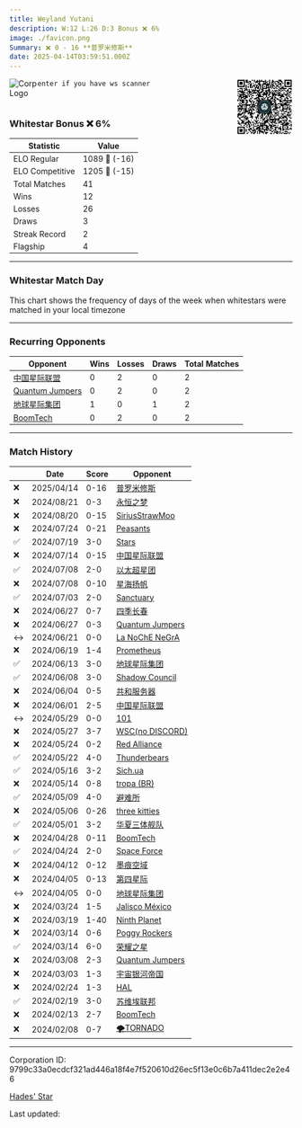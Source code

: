 ```yaml
---
title: ​Weyland Yutani
description: W:12 L:26 D:3 Bonus ❌ 6%
image: ./favicon.png
Summary: ❌ 0 - 16 **普罗米修斯**
date: 2025-04-14T03:59:51.000Z
---
```

<head>
<link rel="icon" type="image/x-icon" href="./favicon.ico">
</head>
<img align="left" width="50" height="50" src="./favicon.ico" alt="Corp Logo"><img align="right" width="100" height="100" src="./qr.png" alt="QR Code">

```
enter if you have ws scanner
```
<br>

### Whitestar Bonus ❌ 6%

| Statistic | Value |
| --- | --- |
| ELO Regular | 1089 🔻  (-16)|
| ELO Competitive | 1205 🔻  (-15)|
| Total Matches | 41 |
| Wins | 12 |
| Losses | 26 |
| Draws | 3 |
| Streak Record | 2 |
| Flagship | 4 |

---

### Whitestar Match Day

This chart shows the frequency of days of the week when whitestars were matched in your local timezone

<!-- Load Chart.js from jsDelivr CDN -->
<script src="https://cdn.jsdelivr.net/npm/chart.js@4.0.1"></script>

<!-- Create a canvas element where the chart will be rendered -->
<canvas id="myChart" width="400" height="200"></canvas>

<!-- JavaScript code to render the bar chart -->
<script>
    document.addEventListener("DOMContentLoaded", function() {
        // Ensure scanTime is an array; if empty, handle accordingly
        let timestamps = [1744171191,1723778928,1723765758,1721431369,1720981188,1720494296,1719975356,1719970454,1719539489,1719027767,1719017551,1718577919,1718329230,1717845687,1717383379,1717067504,1716805150,1716544316,1716361957,1716104487,1715910684,1715468420,1715255161,1714812234,1714596404,1714173341,1713906540,1713561924,1712518995,1711871752,1711853725,1710889506,1710379305,1709951731,1709946624,1709485405,1709043996,1708387125,1707908123,1707414558,1706953720];

        const fontColor = 'rgba(64, 128, 160, 1)';

        // Function to convert Unix timestamps to day of the week (0=Sunday, 6=Saturday)
        function getDayOfWeek(timestamp) {
            return new Date(timestamp * 1000).getDay();
        }

        // Initialize an array to count occurrences for each day of the week
        let dayCounts = [0, 0, 0, 0, 0, 0, 0];

        // Populate the dayCounts array based on the scanTime data
        timestamps.forEach(ts => {
            let dayOfWeek = getDayOfWeek(ts);
            dayCounts[dayOfWeek]++;
        });

        // Chart.js configuration for the bar chart
        const data = {
            labels: ['Sunday', 'Monday', 'Tuesday', 'Wednesday', 'Thursday', 'Friday', 'Saturday'],
            datasets: [{
                data: dayCounts,
                backgroundColor: [
                    'rgba(0, 191, 255, 0.2)',   // Deep Sky Blue (Sunday)
                    'rgba(135, 206, 250, 0.2)', // Light Sky Blue (Monday)
                    'rgba(173, 216, 230, 0.2)', // Light Blue (Tuesday)
                    'rgba(214, 236, 243, 0.2)', // Custom light blue (Wednesday)
                    'rgba(173, 216, 230, 0.2)', // Light Blue (Thursday)
                    'rgba(135, 206, 250, 0.2)', // Light Sky Blue (Friday)
                    'rgba(0, 191, 255, 0.2)'    // Deep Sky Blue (Saturday)
                ],
                borderColor: [
                    'rgba(0, 191, 255, 1)',
                    'rgba(135, 206, 250, 1)',
                    'rgba(173, 216, 230, 1)',
                    'rgba(214, 236, 243, 1)',
                    'rgba(173, 216, 230, 1)',
                    'rgba(135, 206, 250, 1)',
                    'rgba(0, 191, 255, 1)'
                ],
                borderWidth: 1,
                minBarLength: 5
            }]
        };

        const config = {
            type: 'bar',
            data: data,
            options: {
                scales: {
                    y: {
                        beginAtZero: true,
                        ticks: {
                            stepSize: 1,
                            color: fontColor
                        },
                        grid: {
                            color: 'rgba(255, 255, 255, 0.2)'
                        }
                    },
                    x: {
                        ticks: {
                            color: fontColor
                        },
                        grid: {
                            display: false 
                        }
                    }
                },
                plugins: {
                    legend: {
                        display: false
                    }
                }
            }
        };

        // Render the chart
        const ctx = document.getElementById('myChart').getContext('2d');
        const myChart = new Chart(ctx, config);
    });
</script>
    
---
### Recurring Opponents

| Opponent | Wins | Losses | Draws | Total Matches |
| --- | --- | --- | --- | --- |
| [中国星际联盟](https://ws.tsl.rocks/corp/6d595623b3ba17629ed70438d85d84622ba49e733e5d6d57765a9e0a477dfc81/) | 0 | 2 | 0 | 2 |
| [Quantum Jumpers](https://ws.tsl.rocks/corp/2c5d82b8370a36c30a396c7a1b894f347a4698e2393f9e0d31e9ad6c465e2ae2/) | 0 | 2 | 0 | 2 |
| [地球星际集团](https://ws.tsl.rocks/corp/05094116a999d8e077c5e53dc2241a870c7dc2e68e016455c606ada0dcb40b62/) | 1 | 0 | 1 | 2 |
| [BoomTech](https://ws.tsl.rocks/corp/97c4db179d3ea995d3a56227f87c501f4baa4abbece2b25e09b636f0aa264bd7/) | 0 | 2 | 0 | 2 |

---
### Match History

|  | Date | Score | Opponent |
| --- | --- | --- | --- |
| ❌ | 2025/04/14 | 0-16 | [普罗米修斯](https://ws.tsl.rocks/corp/f39d00b1bbbf87c158931fd887f37a588019d0b1fd4f2441fbc675674b71423a/) |
| ❌ | 2024/08/21 | 0-3 | [永恒之梦](https://ws.tsl.rocks/corp/51524c100011292acfff96dc47f5b506950922c6e467b1586d5c571cc281fd4d/) |
| ❌ | 2024/08/20 | 0-15 | [SiriusStrawMoo](https://ws.tsl.rocks/corp/c83a5744ea256d2c1fa59660bc0e18e8d01a2a467bc13fec27a8b30f689e220b/) |
| ❌ | 2024/07/24 | 0-21 | [Peasants](https://ws.tsl.rocks/corp/d32015145d0844998979f2537e2c306c1aac0bac5010cff1118876ea73b10891/) |
| ✅ | 2024/07/19 | 3-0 | [Stars](https://ws.tsl.rocks/corp/0e1b189f1119cbc08c19cd3809191c65df5fe40514444e31217a0a3611fd8ec3/) |
| ❌ | 2024/07/14 | 0-15 | [中国星际联盟](https://ws.tsl.rocks/corp/6d595623b3ba17629ed70438d85d84622ba49e733e5d6d57765a9e0a477dfc81/) |
| ✅ | 2024/07/08 | 2-0 | [以太超星团](https://ws.tsl.rocks/corp/327addf616128dc5b01013e29e850c76d22ae27af199bcc6bba3b92cee7818ae/) |
| ❌ | 2024/07/08 | 0-10 | [星海扬帆](https://ws.tsl.rocks/corp/9cf2d9a2c07a0b8030f9a8275f9ebd3973759c2b60bed95ccb9a3f152aa0b1e4/) |
| ✅ | 2024/07/03 | 2-0 | [Sanctuary](https://ws.tsl.rocks/corp/eb322eb16f0c07d999cfdab5eaa2c1f7b6852f276aa2e0b65ea84f085b75e37a/) |
| ❌ | 2024/06/27 | 0-7 | [四季长春](https://ws.tsl.rocks/corp/cf0b11914dc18d8e669592ecfe191f115c4e5fdba09d130d260bb625b36a3179/) |
| ❌ | 2024/06/27 | 0-3 | [Quantum Jumpers](https://ws.tsl.rocks/corp/2c5d82b8370a36c30a396c7a1b894f347a4698e2393f9e0d31e9ad6c465e2ae2/) |
| ↔️ | 2024/06/21 | 0-0 | [La NoChE NeGrA](https://ws.tsl.rocks/corp/d15b312ce473fef679b4f0892cb75fa6243f51206ce747acdc8b858044118452/) |
| ❌ | 2024/06/19 | 1-4 | [Prometheus](https://ws.tsl.rocks/corp/b8bbef86e5b1f72bf9c827f0497871ab0363769ac4fef563fd56f96ac88c85a6/) |
| ✅ | 2024/06/13 | 3-0 | [地球星际集团](https://ws.tsl.rocks/corp/05094116a999d8e077c5e53dc2241a870c7dc2e68e016455c606ada0dcb40b62/) |
| ✅ | 2024/06/08 | 3-0 | [Shadow Council](https://ws.tsl.rocks/corp/4eef05bb882a64bb56d4232816fba1c84a986f012daaab59d01b41a95e90c7b1/) |
| ❌ | 2024/06/04 | 0-5 | [共和服务器](https://ws.tsl.rocks/corp/4e0ba02fcf6a27709a0ba2cb1966d1dd8f36c8b2f9c1e98ac4fe5670e8f4a8cf/) |
| ❌ | 2024/06/01 | 2-5 | [中国星际联盟](https://ws.tsl.rocks/corp/6d595623b3ba17629ed70438d85d84622ba49e733e5d6d57765a9e0a477dfc81/) |
| ↔️ | 2024/05/29 | 0-0 | [101](https://ws.tsl.rocks/corp/6b4681e994e78199b26297184be90aaf1928c04f6323f02fc316d25729e121e6/) |
| ❌ | 2024/05/27 | 3-7 | [WSC\(no DISCORD\)](https://ws.tsl.rocks/corp/d15ca51c4f5ca0bf259101e7243117d8270dd8f264ecd4a7f6f694d2b98c7919/) |
| ❌ | 2024/05/24 | 0-2 | [Red Alliance](https://ws.tsl.rocks/corp/72789009cc9ae3283afaad2d17fcfbd83e52175a6d6e4ec1a7161ef38645b0d8/) |
| ✅ | 2024/05/22 | 4-0 | [Thunderbears](https://ws.tsl.rocks/corp/904c85a40298fe616763ce7bc9ac0534ab1d9dd69151c63308a3906f2eb07d54/) |
| ✅ | 2024/05/16 | 3-2 | [Sich\.ua](https://ws.tsl.rocks/corp/9fcd6d7c4fe7f8e39acf48585dfe9c6d3d14edc7781fe8caf85618b3e98c685d/) |
| ❌ | 2024/05/14 | 0-8 | [tropa \(BR\)](https://ws.tsl.rocks/corp/c5b272089230f78a35d3bee9ed1eb0cc2b3a65703f2452b603286e889efa74c9/) |
| ✅ | 2024/05/09 | 4-0 | [避难所](https://ws.tsl.rocks/corp/e2cec33caaaef7f020ed5fb31cb29a2804d8b5ab3a781ab69b08fadac88f7102/) |
| ❌ | 2024/05/06 | 0-26 | [three kitties](https://ws.tsl.rocks/corp/04ae72b5736fbdc80a2fe9e4c2baaad3258a1e0ef0acc8122295fb64d6b3d292/) |
| ✅ | 2024/05/01 | 3-2 | [华夏三体舰队](https://ws.tsl.rocks/corp/a457b1d7612cdff92b655d33cf4ffd72b38aa796525cf0432423cfd0d01c6cf9/) |
| ❌ | 2024/04/28 | 0-11 | [BoomTech](https://ws.tsl.rocks/corp/97c4db179d3ea995d3a56227f87c501f4baa4abbece2b25e09b636f0aa264bd7/) |
| ✅ | 2024/04/24 | 2-0 | [Space Force](https://ws.tsl.rocks/corp/3b211025fcbe576d520e8578c3401eada522804972c60553a3e2d04224fcb214/) |
| ❌ | 2024/04/12 | 0-12 | [墨痕空域](https://ws.tsl.rocks/corp/54eb675d1e22011c21e5b0f2b026934ea19913b030c65570d1e1473693d4364c/) |
| ❌ | 2024/04/05 | 0-13 | [第四星际](https://ws.tsl.rocks/corp/42d38d5f95c493cb1822f0c89a5366e532a9dc30c0019e03cf7ddd280bf55040/) |
| ↔️ | 2024/04/05 | 0-0 | [地球星际集团](https://ws.tsl.rocks/corp/05094116a999d8e077c5e53dc2241a870c7dc2e68e016455c606ada0dcb40b62/) |
| ❌ | 2024/03/24 | 1-5 | [Jalisco México](https://ws.tsl.rocks/corp/495236ab2171ccbcdad0da5529f080405b1ddd081eda98c7255a8cffe5b114e4/) |
| ❌ | 2024/03/19 | 1-40 | [Ninth Planet](https://ws.tsl.rocks/corp/53297ed66c8c326d4cb4eebdee55172d3d64f122addd5d916b314f4ab557e21a/) |
| ❌ | 2024/03/14 | 0-6 | [Poggy Rockers](https://ws.tsl.rocks/corp/47aeb151232251d9e53310e21f1290b1240c63878169968847bd1e89efc909a7/) |
| ✅ | 2024/03/14 | 6-0 | [荣耀之星](https://ws.tsl.rocks/corp/4334fd4d4ffbc89487deaec7bb38025aba46209b810578436882be271fdbff23/) |
| ❌ | 2024/03/08 | 2-3 | [Quantum Jumpers](https://ws.tsl.rocks/corp/2c5d82b8370a36c30a396c7a1b894f347a4698e2393f9e0d31e9ad6c465e2ae2/) |
| ❌ | 2024/03/03 | 1-3 | [宇宙银河帝国](https://ws.tsl.rocks/corp/afb9817e45c3c79048d2be30be3b635704485d260ae7b474b579a019d56d3c2d/) |
| ❌ | 2024/02/24 | 1-3 | [HAL](https://ws.tsl.rocks/corp/249861ea16b488e34ea28566402ed775f6f27004aa9e6843b668f23cec4140c7/) |
| ✅ | 2024/02/19 | 3-0 | [苏维埃联邦](https://ws.tsl.rocks/corp/4b067d39aa68bf846ec24a1af1a1038844cfa78699d1190f74a77b1745e148ac/) |
| ❌ | 2024/02/13 | 2-7 | [BoomTech](https://ws.tsl.rocks/corp/97c4db179d3ea995d3a56227f87c501f4baa4abbece2b25e09b636f0aa264bd7/) |
| ❌ | 2024/02/08 | 0-7 | [🌪TORNADO](https://ws.tsl.rocks/corp/df15d02d32c67d60995e68d6c4197c23b340a0a985f04280563d8d07bd4536fa/) |

---
Corporation ID: 9799c33a0ecdcf321ad446a18f4e7f520610d26ec5f13e0c6b7a411dec2e2e46

[Hades' Star](https://www.hadesstar.com)
<script src="/assets/localtime.js"></script>
<div>
  Last updated: <span class="last-updated-date" data-unix-time="1744603191"></span>
</div>